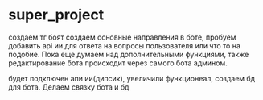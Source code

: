 # super_project
 создаем тг боят создаем основные направления в боте, пробуем добавить api ии для ответа на вопросы пользователя или что то на подобие. Пока еще думаем над дополнительными функциями, также редактирование бота происходит через самого бота админом.


будет подключен апи ии(дипсик), увеличили функционеал, создаем бд для бота. Делаем связку бота и бд
